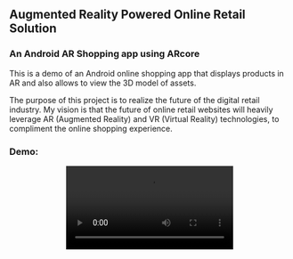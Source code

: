 ## Augmented Reality Powered Online Retail Solution
### An Android AR Shopping app using ARcore

This is a demo of an Android online shopping app that displays products in AR and also allows to view the 3D model of assets.

The purpose of this project is to realize the future of the digital retail industry.
My vision is that the future of online retail websites will heavily leverage AR (Augmented Reality) and VR (Virtual Reality) technologies, to compliment the online shopping experience.


### Demo:
<div align="center">
  <video src="https://user-images.githubusercontent.com/71261373/229381011-9ccd439f-9a4e-4f02-bc1b-fbe817bdbb83.mp4"/>
<div/>


###### *This application was developed for a hackathon competition, in which my team won first place.*

